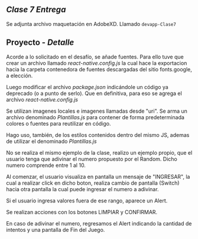 ## _Clase 7 Entrega_

Se adjunta archivo maquetación en AdobeXD. Llamado `devapp-Clase7`

## Proyecto - _Detalle_
Acorde a lo solicitado en el desafío, se añade fuentes.
Para ello tuve que crear un archivo llamado _react-native.config.js_ la cual hace la exportacion hacia la carpeta contenedora de fuentes descargadas del sitio fonts.google, a elección.

Luego modificar el archivo _package.json_ indicándole un código ya deprecado (o a punto de serlo). Que en definitiva, para eso se agrega el archivo _react-native.config.js_

Se utilizan imagenes locales e imagenes llamadas desde "uri".
Se arma un archivo denominado _Plantillas.js_ para contener de forma predeterminada colores o fuentes para reutilizar en código.

Hago uso, también, de los estilos contenidos dentro del mismo JS, ademas de utilizar el denominado _Plantillas.js_

No se realiza el mismo ejemplo de la clase, realizo un ejemplo propio, que el usuario tenga que adivinar el numero propuesto por el Random. Dicho numero comprende entre 1 al 10.

Al comenzar, el usuario visualiza en pantalla un mensaje de "INGRESAR", la cual a realizar click en dicho boton, realiza cambio de pantalla (Switch) hacia otra pantalla la cual puede ingresar el numero a adivinar.

Si el usuario ingresa valores fuera de ese rango, aparece un Alert.

Se realizan acciones con los botones LIMPIAR y CONFIRMAR.

En caso de adivinar el numero, regresamos el Alert indicando la cantidad de intentos y una pantalla de Fin del Juego.


